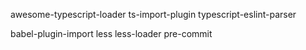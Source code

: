 awesome-typescript-loader
ts-import-plugin
typescript-eslint-parser

babel-plugin-import
less
less-loader
pre-commit